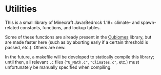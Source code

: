 # Utilities

This is a small library of Minecraft Java/Bedrock 1.18+ climate- and spawn-related constants, functions, and lookup tables.

Some of these functions are already present in the [Cubiomes](https://github.com/Cubitect/cubiomes) library, but are made faster here (such as by aborting early if a certain threshold is passed, etc.). Others are new.

In the future, a makefile will be developed to statically compile this library; until then, all relevant `.c` files (`"U_Math.c"`, `"Climates.c"`, etc.) must unfortunately be manually specified when compiling.